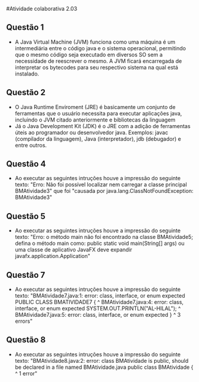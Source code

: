   #Atividade colaborativa 2.03

## Questão 1

* A Java Virtual Machine (JVM) funciona como uma máquina é um intermediária entre o código java e o sistema operacional, permitindo que o mesmo código seja executado em diversos SO sem a necessidade de reescrever o mesmo. A JVM ficará encarregada de interpretar os bytecodes para seu respectivo sistema na qual está instalado.

## Questão 2

* O Java Runtime Enviroment (JRE) é basicamente um conjunto de ferramentas que o usuário necessita para executar aplicações java, incluindo o JVM citado anteriormente e bibliotecas da linguagem
* Já o Java Development Kit (JDK) é o JRE com a adição de ferramentas úteis ao programador ou desenvolvedor java. Exemplos: javac (compilador da linguagem), Java (interpretador), jdb (debugador) e entre outros.

## Questão 4
* Ao executar as seguintes intruções houve a impressão do seguinte texto: 
"Erro: Não foi possível localizar nem carregar a classe principal BMAtividade3"
que foi "causada por java.lang.ClassNotFoundException: BMAtividade3"

## Questão 5
* Ao executar as seguintes intruções houve a impressão do seguinte texto: 
"Erro: o método main não foi encontrado na classe BMAtividade5; defina o método main como:
   public static void main(String[] args)
ou uma classe de aplicativo JavaFX deve expandir javafx.application.Application"

## Questão 7
* Ao executar as seguintes intruções houve a impressão do seguinte texto:
"BMAtividade7.java:1: error: class, interface, or enum expected
PUBLIC CLASS BMATIVIDADE7 {
^
BMAtividade7.java:4: error: class, interface, or enum expected
    SYSTEM.OUT.PRINTLN("AL-HILAL");
    ^
BMAtividade7.java:5: error: class, interface, or enum expected
  }
  ^
3 errors"

## Questão 8
* Ao executar as seguintes intruções houve a impressão do seguinte texto:
"BMAtividade8.java:2: error: class BMAtividade is public, should be declared in a file named BMAtividade.java
public class BMAtividade {
       ^
1 error"